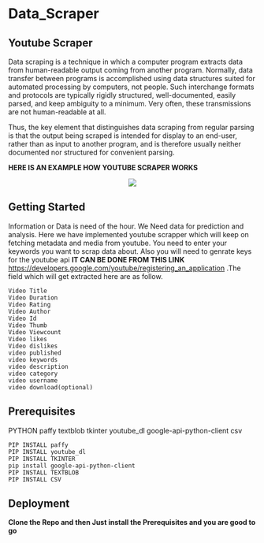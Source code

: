 # Data_Scraper

## Youtube Scraper

Data scraping is a technique in which a computer program extracts data from human-readable output coming from another program.
Normally, data transfer between programs is accomplished using data structures suited for automated processing by computers, not people. Such interchange formats and protocols are typically rigidly structured, well-documented, easily parsed, and keep ambiguity to a minimum. Very often, these transmissions are not human-readable at all.

Thus, the key element that distinguishes data scraping from regular parsing is that the output being scraped is intended for display to an end-user, rather than as input to another program, and is therefore usually neither documented nor structured for convenient parsing.

**HERE IS AN EXAMPLE HOW YOUTUBE SCRAPER WORKS**

<p align="center">
  <img src="Example/Decision Tree Working.gif">
</p>

## Getting Started

Information or Data is need of the hour. We Need data for prediction and analysis. Here we have implemented youtube scrapper which will keep on fetching metadata and media from youtube. You need to enter your keywords you want to scrap data about. Also you will need to genrate keys for the youtube api **IT CAN BE DONE FROM THIS LINK** https://developers.google.com/youtube/registering_an_application .The field which will get extracted here are as follow.

```
Video Title
Video Duration
Video Rating
Video Author
Video Id
Video Thumb
Video Viewcount
Video likes
Video dislikes
video published
video keywords
video description
video category
video username
video download(optional)

```

## Prerequisites

PYTHON
paffy
textblob
tkinter
youtube_dl
google-api-python-client
csv
```
PIP INSTALL paffy
PIP INSTALL youtube_dl
PIP INSTALL TKINTER
pip install google-api-python-client
PIP INSTALL TEXTBLOB
PIP INSTALL CSV 
```

## Deployment

**Clone the Repo and then Just install the Prerequisites and you are good to go**
